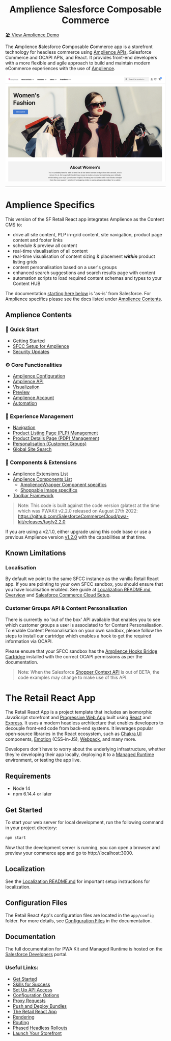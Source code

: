 <div align="center">
<h1>Amplience Salesforce Composable Commerce</h1>
</div>

[🏖️ View Amplience Demo](https://ascc-production.mobify-storefront.com/)

The ***A***mplience ***S***alesforce ***C***omposable ***C***ommerce app is a storefront technology for headless commerce using [Amplience APIs](https://amplience.com/docs/integration/reference.html), Salesforce Commerce and OCAPI APIs, and React. It provides front-end developers with a more flexible and agile approach to build and maintain modern eCommerce experiences with the use of [Amplience](https://amplience.com/).

![Amplience PWA Kit Banner)](./docs/amplience/media/amplience-sfcc-composable.png)

___

# Amplience Specifics

This version of the SF Retail React app integrates Amplience as the Content CMS to:
 - drive all site content, PLP in-grid content, site navigation, product page content and footer links
 - schedule & preview all content
 - real-time visualisation of all content
 - real-time visualisation of content sizing & placement ***within*** product listing grids
 - content personalisation based on a user's groups
 - enhanced search suggestions and search results page with content 
 - automation scripts to load required content schemas and types to your Content HUB 
 
 The documentation [starting here below](#the-retail-react-app) is 'as-is' from Salesforce. For Amplience specifics please see the docs listed under [Amplience Contents](#amplience-contents).
 
## Amplience Contents
### 🏁 Quick Start
* [Getting Started](./docs/amplience/getting-started.md)
* [SFCC Setup for Amplience](./docs/amplience/sfcc-setup.md)
* [Security Updates](./docs/amplience/security-updates.md) 

### ⚙️ Core Functionalities
* [Amplience Configuration](./docs/amplience/amplience-config.md)
* [Amplience API](./docs/amplience/amplience-api.md)
* [Visualization](docs/amplience/visualization.md)
* [Preview](docs/amplience/preview.md)
* [Amplience Account](docs/amplience/amplience-account.md)
* [Automation](docs/amplience/automation.md)

### 👥 Experience Management
* [Navigation](./docs/amplience/navigation.md)
* [Product Listing Page (PLP) Management](./docs/amplience/product-listing-page-management.md)
* [Product Details Page (PDP) Management](./docs/amplience/product-details-page-management.md)
* [Personalisation (Customer Groups)](docs/amplience/personalisation.md)
* [Global Site Search](./docs/amplience/global-site-search.md)

### 🧩 Components & Extensions
* [Amplience Extensions List](./docs/amplience/amplience-extensions-list.md)
* [Amplience Components List](./docs/amplience/amplience-components-list.md)
  * [AmplienceWrapper Component specifics](./docs/amplience/ampliencewrapper-component.md)
  * [Shoppable Image specifics](docs/amplience/shoppable-image-component.md)
* [Toolbar Framework](docs/amplience/toolbar-framework.md)

> Note: This code is built against the code version @latest at the time which was PWAKit v2.2.0 released on August 27th 2022: https://github.com/SalesforceCommerceCloud/pwa-kit/releases/tag/v2.2.0

If you are using a v2.1.0, either upgrade using this code base or use a previous Amplience version [v1.2.0](https://github.com/amplience/amplience-sfcc-composable-commerce/releases/tag/v1.2.0) with the capabilities at that time.

## Known Limitations

### Localisation
By default we point to the same SFCC instance as the vanilla Retail React app. If you are pointing to your own SFCC sandbox, you should ensure that you have localisation enabled. See guide at [Localization README.md](./app/translations/README.md), [Overview](./docs/amplience/getting-started.md) and  [Salesforce Commerce Cloud Setup](./docs/amplience/sfcc-setup.md).

### Customer Groups API & Content Personalisation
There is currently no 'out of the box' API available that enables you to see which customer groups a user is associated to for Content Personalisation. To enable Content Personalisation on your own sandbox, please follow the steps to install our cartridge which enables a hook to get the required information via OCAPI.

Please ensure that your SFCC sandbox has the [Amplience Hooks Bridge Cartridge](https://github.com/amplience/amplience-sfcc-hooksbridge) installed with the correct OCAPI permissions as per the documentation.

> Note: When the Salesforce [Shopper Context API](https://developer.salesforce.com/docs/commerce/commerce-api/references/shopper-context) is out of BETA, the code examples may change to make use of this API.

# The Retail React App

The Retail React App is a project template that includes an isomorphic JavaScript storefront and [Progressive Web App](https://developer.mozilla.org/en-US/docs/Web/Progressive_web_apps) built using [React](https://reactjs.org/) and [Express](https://expressjs.com/). It uses a modern headless architecture that enables developers to decouple front-end code from back-end systems. It leverages popular open-source libraries in the React ecosystem, such as [Chakra UI](https://chakra-ui.com/) components, [Emotion](https://emotion.sh/docs/introduction) (CSS-in-JS), [Webpack](https://webpack.js.org/), and many more.

Developers don’t have to worry about the underlying infrastructure, whether they’re developing their app locally, deploying it to a [Managed Runtime](https://developer.salesforce.com/docs/commerce/pwa-kit-managed-runtime/guide/mrt-overview.html) environment, or testing the app live.

## Requirements

-   Node 14
-   npm 6.14.4 or later

## Get Started

To start your web server for local development, run the following command in your project directory:

```bash
npm start
```

Now that the development server is running, you can open a browser and preview your commerce app and go to http://localhost:3000.

## Localization

See the [Localization README.md](./app/translations/README.md) for important setup instructions for localization.

## Configuration Files

The Retail React App's configuration files are located in the `app/config` folder. For more details, see [Configuration Files](https://developer.salesforce.com/docs/commerce/pwa-kit-managed-runtime/guide/configuration-options.html) in the documentation.

## Documentation

The full documentation for PWA Kit and Managed Runtime is hosted on the [Salesforce Developers](https://developer.salesforce.com/docs/commerce/pwa-kit-managed-runtime/overview) portal.

### Useful Links:

-   [Get Started](https://developer.salesforce.com/docs/commerce/pwa-kit-managed-runtime/guide/getting-started.html)
-   [Skills for Success](https://developer.salesforce.com/docs/commerce/pwa-kit-managed-runtime/guide/skills-for-success.html)
-   [Set Up API Access](https://developer.salesforce.com/docs/commerce/pwa-kit-managed-runtime/guide/setting-up-api-access.html)
-   [Configuration Options](https://developer.salesforce.com/docs/commerce/pwa-kit-managed-runtime/guide/configuration-options.html)
-   [Proxy Requests](https://developer.salesforce.com/docs/commerce/pwa-kit-managed-runtime/guide/proxying-requests.html)
-   [Push and Deploy Bundles](https://developer.salesforce.com/docs/commerce/pwa-kit-managed-runtime/guide/pushing-and-deploying-bundles.html)
-   [The Retail React App](https://developer.salesforce.com/docs/commerce/pwa-kit-managed-runtime/guide/retail-react-app.html)
-   [Rendering](https://developer.salesforce.com/docs/commerce/pwa-kit-managed-runtime/guide/rendering.html)
-   [Routing](https://developer.salesforce.com/docs/commerce/pwa-kit-managed-runtime/guide/routing.html)
-   [Phased Headless Rollouts](https://developer.salesforce.com/docs/commerce/pwa-kit-managed-runtime/guide/phased-headless-rollouts.html)
-   [Launch Your Storefront](https://developer.salesforce.com/docs/commerce/pwa-kit-managed-runtime/guide/launching-your-storefront.html)
